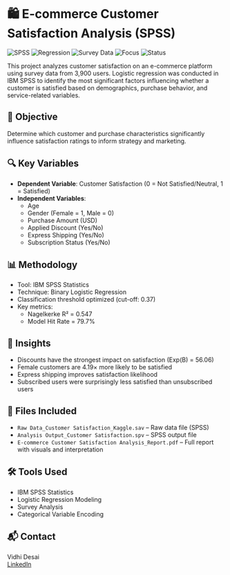 # 🛍️ E-commerce Customer Satisfaction Analysis (SPSS)
![SPSS](https://img.shields.io/badge/Tool-SPSS-blue)
![Regression](https://img.shields.io/badge/Method-Logistic%20Regression-orange)
![Survey Data](https://img.shields.io/badge/Data-Survey%20Based-lightgrey)
![Focus](https://img.shields.io/badge/Focus-Marketing%20Analytics-yellowgreen)
![Status](https://img.shields.io/badge/Project-Completed-brightgreen)

This project analyzes customer satisfaction on an e-commerce platform using survey data from 3,900 users. Logistic regression was conducted in IBM SPSS to identify the most significant factors influencing whether a customer is satisfied based on demographics, purchase behavior, and service-related variables.

## 🧠 Objective
Determine which customer and purchase characteristics significantly influence satisfaction ratings to inform strategy and marketing.

## 🔍 Key Variables
- **Dependent Variable**: Customer Satisfaction (0 = Not Satisfied/Neutral, 1 = Satisfied)
- **Independent Variables**:
  - Age
  - Gender (Female = 1, Male = 0)
  - Purchase Amount (USD)
  - Applied Discount (Yes/No)
  - Express Shipping (Yes/No)
  - Subscription Status (Yes/No)

## 📊 Methodology
- Tool: IBM SPSS Statistics
- Technique: Binary Logistic Regression
- Classification threshold optimized (cut-off: 0.37)
- Key metrics:
  - Nagelkerke R² = 0.547
  - Model Hit Rate = 79.7%

## 📌 Insights
- Discounts have the strongest impact on satisfaction (Exp(B) = 56.06)
- Female customers are 4.19× more likely to be satisfied
- Express shipping improves satisfaction likelihood
- Subscribed users were surprisingly less satisfied than unsubscribed users

## 📁 Files Included
- `Raw Data_Customer Satisfaction_Kaggle.sav` – Raw data file (SPSS)
- `Analysis Output_Customer Satisfaction.spv` – SPSS output file
- `E-commerce Customer Satisfaction Analysis_Report.pdf` – Full report with visuals and interpretation

## 🛠 Tools Used
- IBM SPSS Statistics
- Logistic Regression Modeling
- Survey Analysis
- Categorical Variable Encoding

## 📬 Contact
Vidhi Desai  
[LinkedIn](https://www.linkedin.com/in/Vidhidesai27)  
